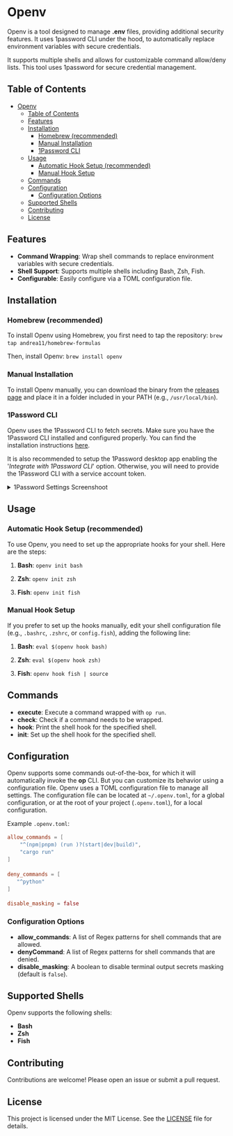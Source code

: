 # Openv

Openv is a tool designed to manage **.env** files, providing additional security features. It uses 1password CLI under the hood, to automatically replace environment variables with secure credentials.

It supports multiple shells and allows for customizable command allow/deny lists. This tool uses 1password for secure credential management.


## Table of Contents

- [Openv](#openv)
  - [Table of Contents](#table-of-contents)
  - [Features](#features)
  - [Installation](#installation)
    - [Homebrew (recommended)](#homebrew-recommended)
    - [Manual Installation](#manual-installation)
    - [1Password CLI](#1password-cli)
  - [Usage](#usage)
    - [Automatic Hook Setup (recommended)](#automatic-hook-setup-recommended)
    - [Manual Hook Setup](#manual-hook-setup)
  - [Commands](#commands)
  - [Configuration](#configuration)
    - [Configuration Options](#configuration-options)
  - [Supported Shells](#supported-shells)
  - [Contributing](#contributing)
  - [License](#license)

## Features

- **Command Wrapping**: Wrap shell commands to replace environment variables with secure credentials.
- **Shell Support**: Supports multiple shells including Bash, Zsh, Fish.
- **Configurable**: Easily configure via a TOML configuration file.

## Installation

### Homebrew (recommended)

To install Openv using Homebrew, you first need to tap the repository:
`brew tap andrea11/homebrew-formulas`

Then, install Openv:
`brew install openv`

### Manual Installation

To install Openv manually, you can download the binary from the [releases page](https://github.com/andrea11/openv/releases) and place it in a folder included in your PATH (e.g., `/usr/local/bin`).

### 1Password CLI

Openv uses the 1Password CLI to fetch secrets. Make sure you have the 1Password CLI installed and configured properly. You can find the installation instructions [here](https://developer.1password.com/docs/cli/get-started).

It is also recommended to setup the 1Password desktop app enabling the '*Integrate with 1Password CLI*' option.
Otherwise, you will need to provide the 1Password CLI with a service account token.

<details>
  <summary>1Password Settings Screenshoot</summary>

  ![1Password setting](doc/1Password%20settings.jpg)

</details>

## Usage

### Automatic Hook Setup (recommended)

To use Openv, you need to set up the appropriate hooks for your shell. Here are the steps:

1. **Bash**: `openv init bash`

2. **Zsh**: `openv init zsh`

3. **Fish**: `openv init fish`

### Manual Hook Setup

If you prefer to set up the hooks manually, edit your shell configuration file (e.g., `.bashrc`, `.zshrc`, or `config.fish`), adding the following line:

1. **Bash**:
`eval $(openv hook bash)`

2. **Zsh**:
`eval $(openv hook zsh)`

3. **Fish**:
`openv hook fish | source`

## Commands

- **execute**: Execute a command wrapped with `op run`.
- **check**: Check if a command needs to be wrapped.
- **hook**: Print the shell hook for the specified shell.
- **init**: Set up the shell hook for the specified shell.

## Configuration

Openv supports some commands out-of-the-box, for which it will automatically invoke the **op** CLI. But you can customize its behavior using a configuration file.
Openv uses a TOML configuration file to manage all settings. The configuration file can be located at `~/.openv.toml`, for a global configuration, or at the root of your project (`.openv.toml`), for a local configuration.

Example `.openv.toml`:
```toml
allow_commands = [
    "^(npm|pnpm) (run )?(start|dev|build)",
    "cargo run"
]

deny_commands = [
   "^python"
]

disable_masking = false
```

### Configuration Options

- **allow_commands**: A list of Regex patterns for shell commands that are allowed.
- **denyCommand**: A list of Regex patterns for shell commands that are denied.
- **disable_masking**: A boolean to disable terminal output secrets masking (default is `false`).

## Supported Shells

Openv supports the following shells:

- **Bash**
- **Zsh**
- **Fish**

## Contributing

Contributions are welcome! Please open an issue or submit a pull request.

## License

This project is licensed under the MIT License. See the [LICENSE](LICENSE) file for details.
